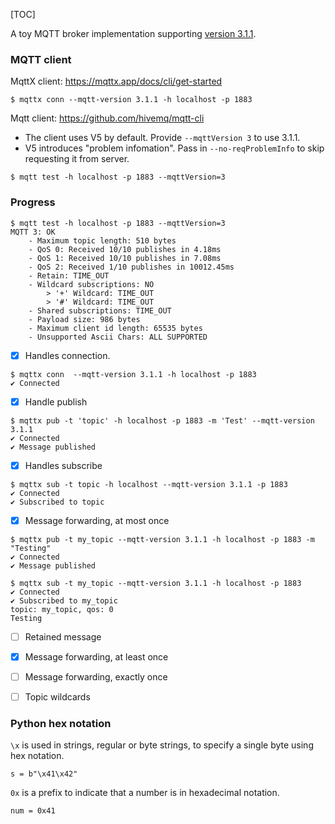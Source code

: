 [TOC]

A toy MQTT broker implementation supporting [version 3.1.1](https://docs.oasis-open.org/mqtt/mqtt/v3.1.1/mqtt-v3.1.1.html). 

### MQTT client

MqttX client: https://mqttx.app/docs/cli/get-started

```
$ mqttx conn --mqtt-version 3.1.1 -h localhost -p 1883
```

Mqtt client: https://github.com/hivemq/mqtt-cli
- The client uses V5 by default. Provide `--mqttVersion 3` to use 3.1.1.
- V5 introduces "problem infomation". Pass in `--no-reqProblemInfo` to skip requesting it from server.

```
$ mqtt test -h localhost -p 1883 --mqttVersion=3
```

### Progress

```
$ mqtt test -h localhost -p 1883 --mqttVersion=3
MQTT 3: OK
	- Maximum topic length: 510 bytes
	- QoS 0: Received 10/10 publishes in 4.18ms
	- QoS 1: Received 10/10 publishes in 7.08ms
	- QoS 2: Received 1/10 publishes in 10012.45ms
	- Retain: TIME_OUT
	- Wildcard subscriptions: NO
		> '+' Wildcard: TIME_OUT
		> '#' Wildcard: TIME_OUT
	- Shared subscriptions: TIME_OUT
	- Payload size: 986 bytes
	- Maximum client id length: 65535 bytes
	- Unsupported Ascii Chars: ALL SUPPORTED
```

- [x] Handles connection. 

```
$ mqttx conn  --mqtt-version 3.1.1 -h localhost -p 1883
✔ Connected
```

- [x] Handle publish

```
$ mqttx pub -t 'topic' -h localhost -p 1883 -m 'Test' --mqtt-version 3.1.1
✔ Connected
✔ Message published
```
- [x] Handles subscribe

```
$ mqttx sub -t topic -h localhost --mqtt-version 3.1.1 -p 1883
✔ Connected
✔ Subscribed to topic
```

- [x] Message forwarding, at most once

```
$ mqttx pub -t my_topic --mqtt-version 3.1.1 -h localhost -p 1883 -m "Testing"
✔ Connected
✔ Message published

$ mqttx sub -t my_topic --mqtt-version 3.1.1 -h localhost -p 1883
✔ Connected
✔ Subscribed to my_topic
topic: my_topic, qos: 0
Testing
```

- [ ] Retained message
- [x] Message forwarding, at least once
- [ ] Message forwarding, exactly once
- [ ] Topic wildcards



### Python hex notation

`\x` is used in strings, regular or byte strings, to specify a single byte using hex notation.
```
s = b"\x41\x42"
```
`0x` is a prefix to indicate that a number is in hexadecimal notation.
```
num = 0x41 
```